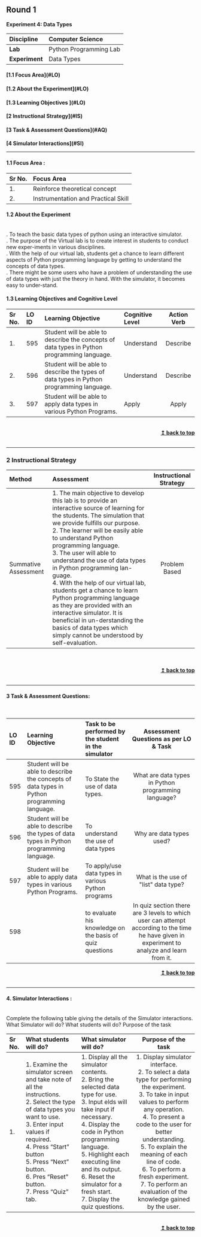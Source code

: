 ## Round 1
<p align="center">

<b> Experiment 4: Data Types </b> <a name="top"></a> <br>
</p>

<b>Discipline | </b> Computer Science
:--|:--|
<b> Lab</b> | Python Programming Lab
<b> Experiment</b>| Data Types


<h4> [1.1 Focus Area](#LO)
<h4> [1.2 About the Experiment](#LO)
<h4> [1.3 Learning Objectives ](#LO)
<h4> [2 Instructional Strategy](#IS)
<h4> [3 Task & Assessment Questions](#AQ)
<h4> [4 Simulator Interactions](#SI)
<hr>

<a name="LO"></a>

#### 1.1 Focus Area : 
Sr No. |  Focus Area
:--|:--|
1. | Reinforce theoretical concept
2. | Instrumentation and Practical Skill

#### 1.2 About the Experiment
<br/>
. To teach the basic data types of python using an interactive simulator.<br>
. The purpose of the Virtual lab is to create interest in students to conduct new exper-iments in various disciplines.<br>
. With the help of our virtual lab, students get a chance to learn different aspects of Python programming language by getting to understand the concepts of data types.<br>
. There might be some users who have a problem of understanding the use of data types with just the theory in hand. With the simulator, it becomes easy to under-stand.<br>


#### 1.3 Learning Objectives and Cognitive Level


Sr No. | LO ID |   Learning Objective  | Cognitive Level | Action Verb
:--|:--|:--|:--|:-:
1.| 595 | Student will be able to describe the concepts of data types in Python programming language. | Understand | Describe
2.| 596 | Student will be able to describe the types of data types in Python programming language. | Understand | Describe
3.| 597 | Student will be able to apply data types in various Python Programs. | Apply | Apply

<br/>
<div align="right">
    <b><a href="#top">↥ back to top</a></b>
</div>
<br/>
<hr>
<a name="IS"></a>
<h3> 2 Instructional Strategy</h3>

Method  | Assessment | Instructional Strategy
:--|:--|:-:
Summative Assessment | 1. The main objective to develop this lab is to provide an interactive source of learning for the students. The simulation that we provide fulfills our purpose.<br>2. The learner will be easily able to understand Python programming language.<br>3. The user will able to understand the use of data types in Python programming lan-guage.<br>4. With the help of our virtual lab, students get a chance to learn Python programming language as they are provided with an interactive simulator. It is beneficial in un-derstanding the basics of data types which simply cannot be understood by self-evaluation.<br> | Problem Based
<br>
 <div align="justify">
  
<br/>
<div align="right">
    <b><a href="#top">↥ back to top</a></b>
</div>
<br/>
<hr>

<a name="AQ"></a>

#### 3 Task & Assessment Questions:
<br>

LO ID |    Learning Objective  | Task to be performed by <br> the student  in the simulator | Assessment Questions as per LO & Task
:--|:--|:--|:-:
595 |  Student will be able to describe the concepts of data types in Python programming language. | To State the use of data types. | What are data types in Python programming language?
596 | Student will be able to describe the types of data types in Python programming language. | To understand the use of data types | Why are data types used?
597 | Student will be able to apply data types in various Python Programs.  | To apply/use data types in various Python programs | What is the use of "list" data type?
598 | | to evaluate his knowledge on the basis of quiz questions |  In quiz section there are 3 levels to which user can attempt according to the time he have given in experiment to analyze and learn from it.
<div align="right">
    <b><a href="#top">↥ back to top</a></b>
</div>
<br/>
<hr>

<a name="AQ"></a>
#### 4. Simulator Interactions :

<br>
Complete the following table giving the details of the Simulator interactions.<br>
What Simulator will do? What students will do? Purpose of the task

<br>

Sr No. |	What students will do?	|  What simulator will do? | Purpose of the task
:--|:--|:--|:-:
1.| 1.  Examine the simulator screen and take note of all the instructions. <br>2.  Select the type of data types you want to use. <br> 3.  Enter input values if required. <br>4. Press “Start” button <br>5. Press “Next” button. <br>6. Pres “Reset" button.<br> 7. Press “Quiz” tab. | 1.  Display all the simulator contents.<br>2.  Bring the selected data type for use.<br>3. Input elds will take input if necessary.<br>4.  Display the code in Python programming language.<br> 5.  Highlight each executing line and its output.<br> 6. Reset the simulator for a fresh start.<br>7.  Display the quiz questions. | 1.  Display simulator interface.<br> 2.  To select a data type for performing the experiment.<br>3.  To take in input values to perform any operation.<br>4. To present a code to the user for better understanding. <br>5.  To explain the meaning of each line of code.<br>6. To perform a fresh experiment.<br>7.  To perform an evaluation of the knowledge gained by the user.



 <br/>
<div align="right">
    <b><a href="#top">↥ back to top</a></b>
</div>
<br/>
